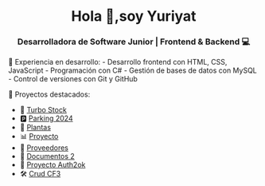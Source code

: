 <h1 align="center">Hola 👋,soy Yuriyat</h1>
<h3 align="center">Desarrolladora de Software Junior | Frontend & Backend 💻</h3>
💼 Experiencia en desarrollo:
- Desarrollo frontend con HTML, CSS, JavaScript
- Programación con C#
- Gestión de bases de datos con MySQL
- Control de versiones con Git y GitHub

🧠 Proyectos destacados:
- 🚗 [Turbo Stock](https://github.com/yuriyatc/turbo-stock)
- 🅿️ [Parking 2024](https://github.com/yuriyatc/parking2024)
- 🌱 [Plantas](https://github.com/yuriyatc/plantas)
- 📊 [Proyecto](https://github.com/yuriyatc/proyecto)
- 📁 [Proveedores](https://github.com/mlarause/proveedores)
- 📂 [Documentos 2](https://github.com/mlarause/documentos2)
- 🔐 [Proyecto Auth2ok](https://github.com/mlarause/proyecto-auth2ok)
- 🛠️ [Crud CF3](https://github.com/mlarause/crudcf3)

